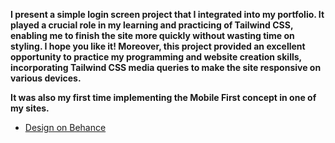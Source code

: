 **I present a simple login screen project that I integrated into my portfolio. It played a crucial role in my learning and practicing of Tailwind CSS, enabling me to finish the site more quickly without wasting time on styling. I hope you like it! Moreover, this project provided an excellent opportunity to practice my programming and website creation skills, incorporating Tailwind CSS media queries to make the site responsive on various devices.** 

**It was also my first time implementing the Mobile First concept in one of my sites.**

- [Design on Behance](https://www.behance.net/gallery/176157731/Login-Page)


